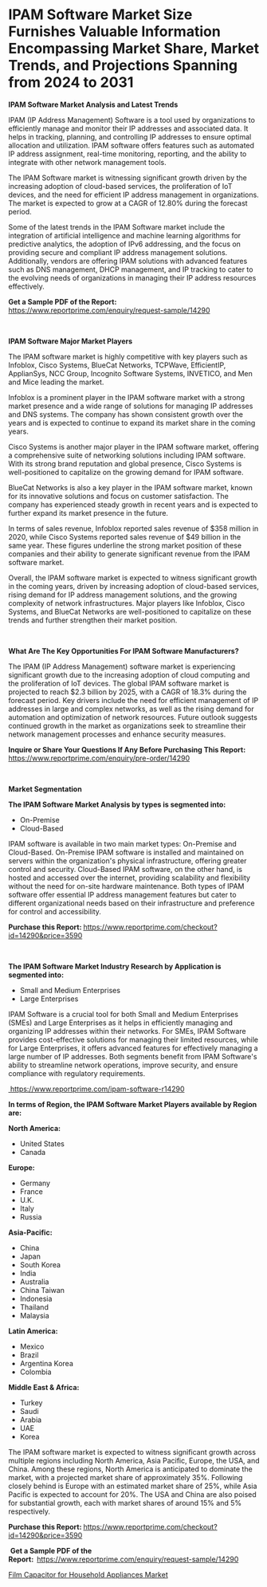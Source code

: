 <p><h1>IPAM Software Market Size Furnishes Valuable Information Encompassing Market Share, Market Trends, and Projections Spanning from 2024 to 2031</h1></p><p><strong>IPAM Software Market Analysis and Latest Trends</strong></p>
<p><p>IPAM (IP Address Management) Software is a tool used by organizations to efficiently manage and monitor their IP addresses and associated data. It helps in tracking, planning, and controlling IP addresses to ensure optimal allocation and utilization. IPAM software offers features such as automated IP address assignment, real-time monitoring, reporting, and the ability to integrate with other network management tools.</p><p>The IPAM Software market is witnessing significant growth driven by the increasing adoption of cloud-based services, the proliferation of IoT devices, and the need for efficient IP address management in organizations. The market is expected to grow at a CAGR of 12.80% during the forecast period.</p><p>Some of the latest trends in the IPAM Software market include the integration of artificial intelligence and machine learning algorithms for predictive analytics, the adoption of IPv6 addressing, and the focus on providing secure and compliant IP address management solutions. Additionally, vendors are offering IPAM solutions with advanced features such as DNS management, DHCP management, and IP tracking to cater to the evolving needs of organizations in managing their IP address resources effectively.</p></p>
<p><strong>Get a Sample PDF of the Report:&nbsp;</strong> <a href="https://www.reportprime.com/enquiry/request-sample/14290">https://www.reportprime.com/enquiry/request-sample/14290</a></p>
<p>&nbsp;</p>
<p><strong>IPAM Software Major Market Players</strong></p>
<p><p>The IPAM software market is highly competitive with key players such as Infoblox, Cisco Systems, BlueCat Networks, TCPWave, EfficientIP, ApplianSys, NCC Group, Incognito Software Systems, INVETICO, and Men and Mice leading the market.</p><p>Infoblox is a prominent player in the IPAM software market with a strong market presence and a wide range of solutions for managing IP addresses and DNS systems. The company has shown consistent growth over the years and is expected to continue to expand its market share in the coming years.</p><p>Cisco Systems is another major player in the IPAM software market, offering a comprehensive suite of networking solutions including IPAM software. With its strong brand reputation and global presence, Cisco Systems is well-positioned to capitalize on the growing demand for IPAM software.</p><p>BlueCat Networks is also a key player in the IPAM software market, known for its innovative solutions and focus on customer satisfaction. The company has experienced steady growth in recent years and is expected to further expand its market presence in the future.</p><p>In terms of sales revenue, Infoblox reported sales revenue of $358 million in 2020, while Cisco Systems reported sales revenue of $49 billion in the same year. These figures underline the strong market position of these companies and their ability to generate significant revenue from the IPAM software market.</p><p>Overall, the IPAM software market is expected to witness significant growth in the coming years, driven by increasing adoption of cloud-based services, rising demand for IP address management solutions, and the growing complexity of network infrastructures. Major players like Infoblox, Cisco Systems, and BlueCat Networks are well-positioned to capitalize on these trends and further strengthen their market position.</p></p>
<p>&nbsp;</p>
<p><strong>What Are The Key Opportunities For IPAM Software Manufacturers?</strong></p>
<p><p>The IPAM (IP Address Management) software market is experiencing significant growth due to the increasing adoption of cloud computing and the proliferation of IoT devices. The global IPAM software market is projected to reach $2.3 billion by 2025, with a CAGR of 18.3% during the forecast period. Key drivers include the need for efficient management of IP addresses in large and complex networks, as well as the rising demand for automation and optimization of network resources. Future outlook suggests continued growth in the market as organizations seek to streamline their network management processes and enhance security measures.</p></p>
<p><strong>Inquire or Share Your Questions If Any Before Purchasing This Report:</strong> <a href="https://www.reportprime.com/enquiry/pre-order/14290">https://www.reportprime.com/enquiry/pre-order/14290</a></p>
<p>&nbsp;</p>
<p><strong>Market Segmentation</strong></p>
<p><strong>The IPAM Software Market Analysis by types is segmented into:</strong></p>
<p><ul><li>On-Premise</li><li>Cloud-Based</li></ul></p>
<p><p>IPAM software is available in two main market types: On-Premise and Cloud-Based. On-Premise IPAM software is installed and maintained on servers within the organization's physical infrastructure, offering greater control and security. Cloud-Based IPAM software, on the other hand, is hosted and accessed over the internet, providing scalability and flexibility without the need for on-site hardware maintenance. Both types of IPAM software offer essential IP address management features but cater to different organizational needs based on their infrastructure and preference for control and accessibility.</p></p>
<p><strong>Purchase this Report:&nbsp;</strong><a href="https://www.reportprime.com/checkout?id=14290&price=3590">https://www.reportprime.com/checkout?id=14290&price=3590</a></p>
<p>&nbsp;</p>
<p><strong>The IPAM Software Market Industry Research by Application is segmented into:</strong></p>
<p><ul><li>Small and Medium Enterprises</li><li>Large Enterprises</li></ul></p>
<p><p>IPAM Software is a crucial tool for both Small and Medium Enterprises (SMEs) and Large Enterprises as it helps in efficiently managing and organizing IP addresses within their networks. For SMEs, IPAM Software provides cost-effective solutions for managing their limited resources, while for Large Enterprises, it offers advanced features for effectively managing a large number of IP addresses. Both segments benefit from IPAM Software's ability to streamline network operations, improve security, and ensure compliance with regulatory requirements.</p></p>
<p><a href="https://www.reportprime.com/ipam-software-r14290">&nbsp;https://www.reportprime.com/ipam-software-r14290</a></p>
<p><strong>In terms of Region, the IPAM Software Market Players available by Region are:</strong></p>
<p>
    <p> <strong> North America: </strong>
        <ul>
            <li>United States</li>
            <li>Canada</li>
        </ul>
        </p> 
    <p> <strong> Europe: </strong>
        <ul>
            <li>Germany</li>
            <li>France</li>
            <li>U.K.</li>
            <li>Italy</li>
            <li>Russia</li>
        </ul>
        </p> 
    <p> <strong> Asia-Pacific: </strong>
        <ul>
            <li>China</li>
            <li>Japan</li>
            <li>South Korea</li>
            <li>India</li>
            <li>Australia</li>
            <li>China Taiwan</li>
            <li>Indonesia</li>
            <li>Thailand</li>
            <li>Malaysia</li>
        </ul>
        </p> 
    <p> <strong> Latin America: </strong>
        <ul>
            <li>Mexico</li>
            <li>Brazil</li>
            <li>Argentina Korea</li>
            <li>Colombia</li>
        </ul>
        </p> 
    <p> <strong> Middle East & Africa: </strong>
        <ul>
            <li>Turkey</li>
            <li>Saudi</li>
            <li>Arabia</li>
            <li>UAE</li>
            <li>Korea</li>
        </ul>
    </p>
    </p>
<p><p>The IPAM software market is expected to witness significant growth across multiple regions including North America, Asia Pacific, Europe, the USA, and China. Among these regions, North America is anticipated to dominate the market, with a projected market share of approximately 35%. Following closely behind is Europe with an estimated market share of 25%, while Asia Pacific is expected to account for 20%. The USA and China are also poised for substantial growth, each with market shares of around 15% and 5% respectively.</p></p>
<p><strong>Purchase this Report: </strong><a href="https://www.reportprime.com/checkout?id=14290&price=3590">https://www.reportprime.com/checkout?id=14290&price=3590</a></p>
<p>&nbsp;<strong>Get a Sample PDF of the Report:&nbsp;&nbsp;</strong><a href="https://www.reportprime.com/enquiry/request-sample/14290">https://www.reportprime.com/enquiry/request-sample/14290</a></p>
<p><strong></strong></p>
<p><p><a href="https://chivalrous-flock-a86.notion.site/Film-Capacitor-for-Household-Appliances-Market-Size-Market-Outlook-and-Market-Forecast-2024-to-203-d3342992c4394ac4b997b108d25b2352">Film Capacitor for Household Appliances Market</a></p></p>